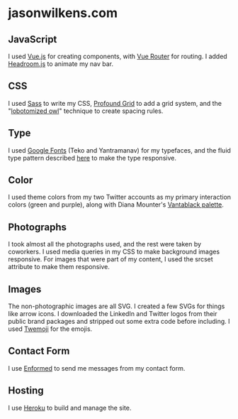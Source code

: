 # jasonwilkens.com
JavaScript
----------
I used [Vue.js](https://vuejs.org/) for creating components, with [Vue Router](https://router.vuejs.org/en/) for routing. I added [Headroom.js](http://wicky.nillia.ms/headroom.js/) to animate my nav bar.

CSS
---
I used [Sass](http://sass-lang.com/) to write my CSS, [Profound Grid](http://www.profoundgrid.com/) to add a grid system, and the "[lobotomized owl](https://alistapart.com/article/axiomatic-css-and-lobotomized-owls)" technique to create spacing rules.

Type
----
I used [Google Fonts](https://fonts.google.com/) (Teko and Yantramanav) for my typefaces, and the fluid type pattern described [here](https://www.smashingmagazine.com/2016/05/fluid-typography/) to make the type responsive.

Color
-----
I used theme colors from my two Twitter accounts as my primary interaction colors (green and purple), along with Diana Mounter's [Vantablack palette](http://broccolini.net/50shadesofblk/).

Photographs
-----------
I took almost all the photographs used, and the rest were taken by coworkers. I used media queries in my CSS to make background images responsive. For images that were part of my content, I used the srcset attribute to make them responsive.

Images
------
The non-photographic images are all SVG. I created a few SVGs for things like arrow icons. I downloaded the LinkedIn and Twitter logos from their public brand packages and stripped out some extra code before including. I used [Twemoji](https://github.com/twitter/twemoji) for the emojis.

Contact Form
------------
I use [Enformed](http://www.enformed.io/) to send me messages from my contact form.

Hosting
-------
I use [Heroku](https://www.heroku.com/) to build and manage the site.
